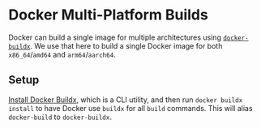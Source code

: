 # Docker Multi-Platform Builds

Docker can build a single image for multiple architectures using [`docker-buildx`][buildx]. We use that here to build
a single Docker image for both `x86_64`/`amd64` and `arm64`/`aarch64`.

## Setup

[Install Docker Buildx][buildx-install], which is a CLI utility, and then run `docker buildx install` to have Docker use
`buildx` for all `build` commands. This will alias `docker-build` to `docker-buildx`.



 [buildx]: https://www.docker.com/blog/how-to-rapidly-build-multi-architecture-images-with-buildx/
 [buildx-install]: https://docs.docker.com/build/buildx/install/